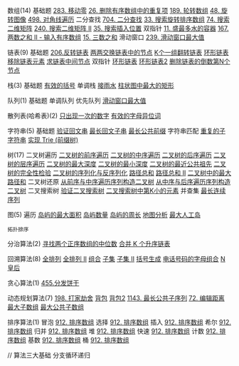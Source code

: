数组(14)
    基础题
        [283. 移动零](./leetcode/array/move-zeroes.js)
        [26. 删除有序数组中的重复项](./leetcode/array/remove-duplicates-from-sorted-array.js)
        [189. 轮转数组](./leetcode/array/rotate-array.js)
        [48.  旋转图像](./leetcode/array/rotate-image.js)
        [498. 对角线遍历](./leetcode/array/diagonal-traverse.js)
    二分查找
        [704. 二分查找](./leetcode/array/binary-search.js)
        [33. 搜索旋转排序数组](https://leetcode-cn.com/problems/search-in-rotated-sorted-array/)
        [74. 搜索二维矩阵](https://leetcode.cn/problems/search-a-2d-matrix/)
        [240. 搜索二维矩阵 II](https://leetcode.cn/problems/search-a-2d-matrix-ii/)
        [35. 搜索插入位置](https://leetcode-cn.com/problems/search-insert-position/)
    双指针
        [11. 盛最多水的容器](https://leetcode-cn.com/problems/container-with-most-water/)
        [167. 两数之和 II - 输入有序数组](https://leetcode.cn/problems/two-sum-ii-input-array-is-sorted/)
        [15. 三数之和](https://leetcode-cn.com/problems/3sum/)
    滑动窗口
        [239. 滑动窗口最大值](https://leetcode.cn/problems/sliding-window-maximum/)

链表(9)
    基础题
        [206.反转链表](./leetcode/链表/01.反转.js)
        [两两交换链表中的节点](./leetcode/数组/binary-search.js)
        [K个一组翻转链表]()
        [环形链表]()
        [移除链表元素]()
        [求链表中间节点]()
    双指针
        [环形链表]()
        [环形链表2]()
        [删除链表的倒数第N个节点]() 

栈(3)
    基础题
        [有效的括号]()
    单调栈
        [接雨水]()
        [柱状图中最大的矩形]()

队列(1)
    基础题
    单调队列
    优先队列
        [滑动窗口最大值]()

散列表(哈希表)(2)
    [只出现一次的数字]()
    [有效的字母异位词]()

字符串(5)
    基础题
        [验证回文串]()
        [最长回文子串]()
        [最长公共前缀]()
    字符串匹配
        [重复的子字符串]()
        [实现 Trie (前缀树)]()

树(17)
    二叉树遍历
        [二叉树的前序遍历]()
        [二叉树的中序遍历]()
        [二叉树的后序遍历]()
        [二叉树的层序遍历]()
        [二叉树的最大深度]()
        [二叉树的最小深度]()
        [二叉树的最近公共祖先]()
        [二叉树的完全性检验]()
        [二叉树的序列化与反序列化]()
        [路径总和]()
        [路径总和 II]()
        [二叉树中的最大路径和]()
    二叉树还原
        [从前序与中序遍历序列构造二叉树]()
        [从中序与后序遍历序列构造二叉树]()
    二叉搜索树
        [验证二叉搜索树]()
        [二叉搜索树中第K小的元素]()
    并查集
        [最长连续序列]()

图(5)
    遍历
        [岛屿的最大面积]()
        [岛屿数量]()
        [岛屿的周长]()
        [地图分析]()
        [最大人工岛]()

    拓扑排序

分治算法(2)
    [寻找两个正序数组的中位数]()
    [合并 K 个升序链表]()

回溯算法(8)
    [全排列]()
    [全排列 II]()
    [组合]()
    [子集]()
    [子集 II]()
    [括号生成]()
    [电话号码的字母组合]()
    [N 皇后]()

贪心算法(1)
    [455.分发饼干]()

动态规划算法(7)
    [198. 打家劫舍]()
    [背包]()
    [背包2]()
    [1143. 最长公共子序列]()
    [72. 编辑距离]()
    [最大子数组]()
    [最大公共子数组]()


排序算法(1)
    冒泡
        [912. 排序数组]()
    选择
        [912. 排序数组]()
    插入
        [912. 排序数组]()
    希尔
        [912. 排序数组]()
    归并
        [912. 排序数组]()
    堆
        [912. 排序数组]()
    快速
        [912. 排序数组]()
    计数
        [912. 排序数组]()
    基数
        [912. 排序数组]()
    桶
        [912. 排序数组]()

// 算法三大基础 分支循环递归